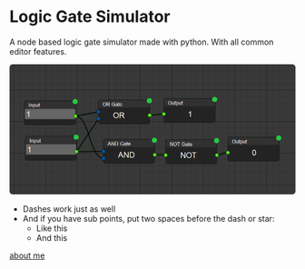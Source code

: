 # Logic Gate Simulator

A node based logic gate simulator made with python. With all common editor features.

![Sample](/sample.png)

- Dashes work just as well
- And if you have sub points, put two spaces before the dash or star:
  - Like this
  - And this
  
[about me](https://deekshantyadav.github.io/aboutme)
